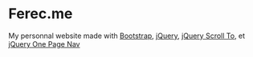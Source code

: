 # Ferec.me

My personnal website made with [Bootstrap](https://github.com/twbs/bootstrap), [jQuery](https://github.com/jquery/jquery), [jQuery Scroll To](https://github.com/flesler/jquery.scrollTo), et [jQuery One Page Nav](https://github.com/davist11/jQuery-One-Page-Nav)
